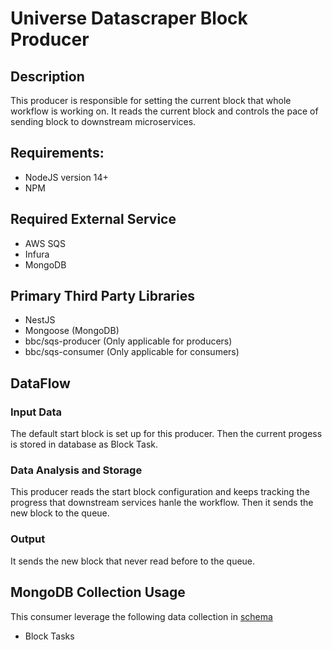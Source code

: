# Universe Datascraper Block Producer

## Description

This producer is responsible for setting the current block that whole workflow is working on. It reads the current block and controls the pace of sending block to downstream microservices.

## Requirements:

- NodeJS version 14+
- NPM

## Required External Service

- AWS SQS
- Infura
- MongoDB

## Primary Third Party Libraries

- NestJS
- Mongoose (MongoDB)
- bbc/sqs-producer (Only applicable for producers)
- bbc/sqs-consumer (Only applicable for consumers)

## DataFlow

### Input Data

The default start block is set up for this producer. Then the current progess is stored in database as Block Task.  

### Data Analysis and Storage

This producer reads the start block configuration and keeps tracking the progress that downstream services hanle the workflow. Then it sends the new block to the queue.  

### Output

It sends the new block that never read before to the queue.

## MongoDB Collection Usage

This consumer leverage the following data collection in [schema](https://github.com/plugblockchain/Universe-Datascraper-Schema)
- Block Tasks
